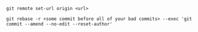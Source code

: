 `git remote set-url origin <url>`

`git rebase -r <some commit before all of your bad commits> --exec 'git commit --amend --no-edit --reset-author'`
